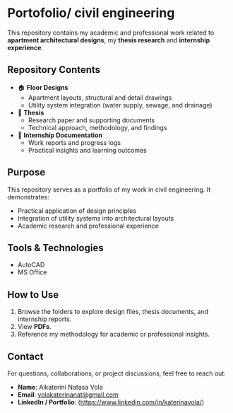# Portofolio/ civil engineering  

This repository contains my academic and professional work related to **apartment architectural designs**, my **thesis research** and **internship experience**.  

##  Repository Contents  
- 🏠 **Floor Designs** 
  - Apartment layouts, structural and detail drawings  
  - Utility system integration (water supply, sewage, and drainage)  
- 📑 **Thesis**  
  - Research paper and supporting documents  
  - Technical approach, methodology, and findings  
- 💼 **Internship Documentation**  
  - Work reports and progress logs  
  - Practical insights and learning outcomes  

##  Purpose  
This repository serves as a portfolio of my work in civil engineering. It demonstrates:  
- Practical application of design principles  
- Integration of utility systems into architectural layouts  
- Academic research and professional experience  

##  Tools & Technologies  
- AutoCAD
- MS Office 

##  How to Use  
1. Browse the folders to explore design files, thesis documents, and internship reports.  
2. View **PDFs**.  
3. Reference my methodology for academic or professional insights.  

##  Contact  
For questions, collaborations, or project discussions, feel free to reach out:  
- **Name**: Aikaterini Natasa Vola
- **Email**: volakaterinanat@gmail.com 
- **LinkedIn / Portfolio**: (https://www.linkedin.com/in/katerinavola/)
